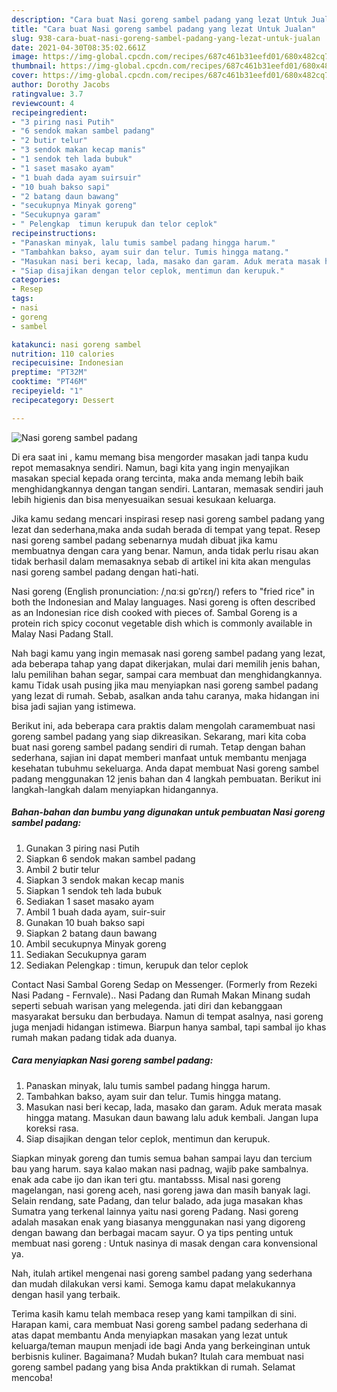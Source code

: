 ```yaml
---
description: "Cara buat Nasi goreng sambel padang yang lezat Untuk Jualan"
title: "Cara buat Nasi goreng sambel padang yang lezat Untuk Jualan"
slug: 938-cara-buat-nasi-goreng-sambel-padang-yang-lezat-untuk-jualan
date: 2021-04-30T08:35:02.661Z
image: https://img-global.cpcdn.com/recipes/687c461b31eefd01/680x482cq70/nasi-goreng-sambel-padang-foto-resep-utama.jpg
thumbnail: https://img-global.cpcdn.com/recipes/687c461b31eefd01/680x482cq70/nasi-goreng-sambel-padang-foto-resep-utama.jpg
cover: https://img-global.cpcdn.com/recipes/687c461b31eefd01/680x482cq70/nasi-goreng-sambel-padang-foto-resep-utama.jpg
author: Dorothy Jacobs
ratingvalue: 3.7
reviewcount: 4
recipeingredient:
- "3 piring nasi Putih"
- "6 sendok makan sambel padang"
- "2 butir telur"
- "3 sendok makan kecap manis"
- "1 sendok teh lada bubuk"
- "1 saset masako ayam"
- "1 buah dada ayam suirsuir"
- "10 buah bakso sapi"
- "2 batang daun bawang"
- "secukupnya Minyak goreng"
- "Secukupnya garam"
- " Pelengkap  timun kerupuk dan telor ceplok"
recipeinstructions:
- "Panaskan minyak, lalu tumis sambel padang hingga harum."
- "Tambahkan bakso, ayam suir dan telur. Tumis hingga matang."
- "Masukan nasi beri kecap, lada, masako dan garam. Aduk merata masak hingga matang. Masukan daun bawang lalu aduk kembali. Jangan lupa koreksi rasa."
- "Siap disajikan dengan telor ceplok, mentimun dan kerupuk."
categories:
- Resep
tags:
- nasi
- goreng
- sambel

katakunci: nasi goreng sambel 
nutrition: 110 calories
recipecuisine: Indonesian
preptime: "PT32M"
cooktime: "PT46M"
recipeyield: "1"
recipecategory: Dessert

---
```



![Nasi goreng sambel padang](https://img-global.cpcdn.com/recipes/687c461b31eefd01/680x482cq70/nasi-goreng-sambel-padang-foto-resep-utama.jpg)

Di era  saat ini , kamu memang bisa mengorder masakan jadi tanpa kudu repot memasaknya sendiri. Namun, bagi kita yang ingin menyajikan masakan special kepada orang tercinta, maka anda memang lebih baik menghidangkannya dengan tangan sendiri. Lantaran, memasak sendiri jauh lebih higienis dan bisa menyesuaikan sesuai kesukaan keluarga.

Jika kamu sedang mencari inspirasi resep nasi goreng sambel padang yang lezat dan sederhana,maka anda sudah berada di tempat yang tepat. Resep nasi goreng sambel padang  sebenarnya mudah dibuat jika kamu membuatnya dengan cara yang benar. Namun, anda tidak perlu risau akan tidak berhasil dalam memasaknya 
sebab di artikel ini kita akan mengulas nasi goreng sambel padang dengan hati-hati.  

Nasi goreng (English pronunciation: /ˌnɑːsi ɡɒˈrɛŋ/) refers to &#34;fried rice&#34; in both the Indonesian and Malay languages. Nasi goreng is often described as an Indonesian rice dish cooked with pieces of. Sambal Goreng is a protein rich spicy coconut vegetable dish which is commonly available in Malay Nasi Padang Stall.

Nah bagi kamu yang ingin memasak nasi goreng sambel padang yang lezat, ada beberapa tahap yang dapat dikerjakan, mulai dari memilih jenis bahan, lalu pemilihan bahan segar, sampai cara membuat dan menghidangkannya. kamu Tidak usah pusing jika mau menyiapkan nasi goreng sambel padang yang lezat di rumah. Sebab, asalkan anda  tahu caranya, maka hidangan ini bisa jadi sajian yang istimewa.

Berikut ini, ada beberapa cara praktis  dalam mengolah caramembuat nasi goreng sambel padang yang siap dikreasikan. Sekarang, mari kita coba buat nasi goreng sambel padang sendiri di rumah. Tetap dengan bahan sederhana, sajian ini dapat memberi manfaat untuk membantu menjaga kesehatan tubuhmu sekeluarga. Anda dapat membuat Nasi goreng sambel padang menggunakan 12 jenis bahan dan 4 langkah pembuatan. Berikut ini langkah-langkah dalam menyiapkan hidangannya.

<!--inarticleads1-->

##### Bahan-bahan dan bumbu yang digunakan untuk pembuatan Nasi goreng sambel padang:

1. Gunakan 3 piring nasi Putih
1. Siapkan 6 sendok makan sambel padang
1. Ambil 2 butir telur
1. Siapkan 3 sendok makan kecap manis
1. Siapkan 1 sendok teh lada bubuk
1. Sediakan 1 saset masako ayam
1. Ambil 1 buah dada ayam, suir-suir
1. Gunakan 10 buah bakso sapi
1. Siapkan 2 batang daun bawang
1. Ambil secukupnya Minyak goreng
1. Sediakan Secukupnya garam
1. Sediakan  Pelengkap : timun, kerupuk dan telor ceplok


Contact Nasi Sambal Goreng Sedap on Messenger. (Formerly from Rezeki Nasi Padang - Fernvale).. Nasi Padang dan Rumah Makan Minang sudah seperti sebuah warisan yang melegenda. jati diri dan kebanggaan masyarakat bersuku dan berbudaya. Namun di tempat asalnya, nasi goreng juga menjadi hidangan istimewa. Biarpun hanya sambal, tapi sambal ijo khas rumah makan padang tidak ada duanya. 

<!--inarticleads2-->

##### Cara menyiapkan Nasi goreng sambel padang:

1. Panaskan minyak, lalu tumis sambel padang hingga harum.
1. Tambahkan bakso, ayam suir dan telur. Tumis hingga matang.
1. Masukan nasi beri kecap, lada, masako dan garam. Aduk merata masak hingga matang. Masukan daun bawang lalu aduk kembali. Jangan lupa koreksi rasa.
1. Siap disajikan dengan telor ceplok, mentimun dan kerupuk.


Siapkan minyak goreng dan tumis semua bahan sampai layu dan tercium bau yang harum. saya kalao makan nasi padnag, wajib pake sambalnya. enak ada cabe ijo dan ikan teri gtu. mantabsss. Misal nasi goreng magelangan, nasi goreng aceh, nasi goreng jawa dan masih banyak lagi. Selain rendang, sate Padang, dan telur balado, ada juga masakan khas Sumatra yang terkenal lainnya yaitu nasi goreng Padang. Nasi goreng adalah masakan enak yang biasanya menggunakan nasi yang digoreng dengan bawang dan berbagai macam sayur. O ya tips penting untuk membuat nasi goreng : Untuk nasinya di masak dengan cara konvensional ya. 

Nah, itulah artikel mengenai  nasi goreng sambel padang  yang sederhana dan mudah dilakukan versi kami. Semoga kamu dapat melakukannya dengan hasil yang terbaik. 

Terima kasih kamu telah membaca resep yang kami tampilkan di sini. Harapan kami, cara membuat  Nasi goreng sambel padang sederhana di atas dapat membantu Anda menyiapkan masakan yang lezat untuk keluarga/teman maupun menjadi ide bagi Anda yang berkeinginan untuk berbisnis kuliner. Bagaimana? Mudah bukan? Itulah cara membuat nasi goreng sambel padang yang bisa Anda praktikkan di rumah. Selamat mencoba!


